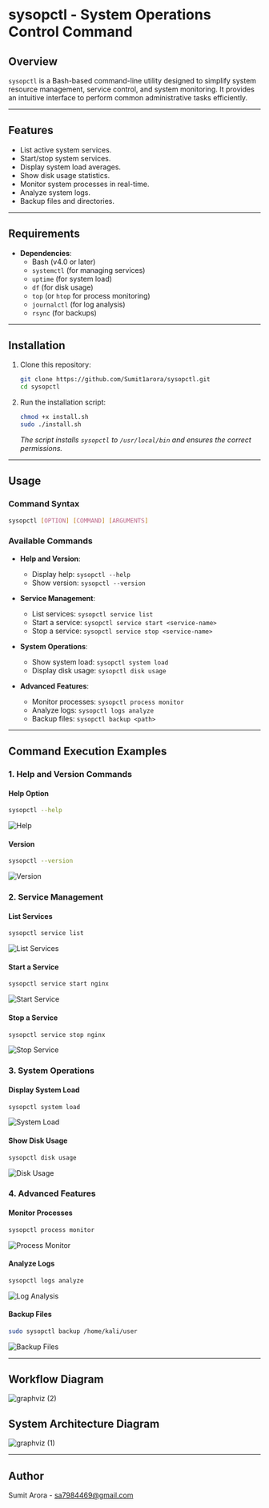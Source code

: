 # sysopctl - System Operations Control Command

## Overview
`sysopctl` is a Bash-based command-line utility designed to simplify system resource management, service control, and system monitoring. It provides an intuitive interface to perform common administrative tasks efficiently.

---

## Features
- List active system services.
- Start/stop system services.
- Display system load averages.
- Show disk usage statistics.
- Monitor system processes in real-time.
- Analyze system logs.
- Backup files and directories.

---

## Requirements
- **Dependencies**:
  - Bash (v4.0 or later)
  - `systemctl` (for managing services)
  - `uptime` (for system load)
  - `df` (for disk usage)
  - `top` (or `htop` for process monitoring)
  - `journalctl` (for log analysis)
  - `rsync` (for backups)

---

## Installation
1. Clone this repository:
   ```bash
   git clone https://github.com/Sumit1arora/sysopctl.git
   cd sysopctl
   ```
2. Run the installation script:
   ```bash
   chmod +x install.sh
   sudo ./install.sh
   ```
   *The script installs `sysopctl` to `/usr/local/bin` and ensures the correct permissions.*

---

## Usage
### Command Syntax
```bash
sysopctl [OPTION] [COMMAND] [ARGUMENTS]
```

### Available Commands
- **Help and Version**:
  - Display help: `sysopctl --help`
  - Show version: `sysopctl --version`

- **Service Management**:
  - List services: `sysopctl service list`
  - Start a service: `sysopctl service start <service-name>`
  - Stop a service: `sysopctl service stop <service-name>`

- **System Operations**:
  - Show system load: `sysopctl system load`
  - Display disk usage: `sysopctl disk usage`

- **Advanced Features**:
  - Monitor processes: `sysopctl process monitor`
  - Analyze logs: `sysopctl logs analyze`
  - Backup files: `sysopctl backup <path>`

---

## Command Execution Examples
### 1. Help and Version Commands
#### Help Option
```bash
sysopctl --help
```
![Help](https://github.com/user-attachments/assets/8580deba-cb40-4613-a3f7-72541b0d96d8)


#### Version
```bash
sysopctl --version
```
![Version](https://github.com/user-attachments/assets/d1fda8d8-6d8c-4765-ad75-2a5130fb8ff4)


### 2. Service Management
#### List Services
```bash
sysopctl service list
```
![List Services](https://github.com/user-attachments/assets/ce0b792b-6324-4cf7-9db5-c3e2f6f96b0d)


#### Start a Service
```bash
sysopctl service start nginx
```
![Start Service](https://github.com/user-attachments/assets/cd7e7bcd-c6ee-44a9-814b-0448624bf2cd)


#### Stop a Service
```bash
sysopctl service stop nginx
```
![Stop Service](https://github.com/user-attachments/assets/747e152f-a4ec-4ddc-8fca-7f99a30ae32d)


### 3. System Operations
#### Display System Load
```bash
sysopctl system load
```
![System Load](https://github.com/user-attachments/assets/844d9dc0-a130-49c7-8cd8-0e6c399a6fcf)


#### Show Disk Usage
```bash
sysopctl disk usage
```
![Disk Usage](https://github.com/user-attachments/assets/dc695c50-bc74-4111-9384-f5d5a5ad069c)


### 4. Advanced Features
#### Monitor Processes
```bash
sysopctl process monitor
```
![Process Monitor](https://github.com/user-attachments/assets/8bf4096d-ab62-4a05-aa8c-fb611401d4ba)


#### Analyze Logs
```bash
sysopctl logs analyze
```
![Log Analysis](https://github.com/user-attachments/assets/761830e0-381f-498c-ab36-12e19f793eb4)


#### Backup Files
```bash
sudo sysopctl backup /home/kali/user
```
![Backup Files](https://github.com/user-attachments/assets/7e52534c-6a15-4798-8409-f9921b7ef91b)


---

## Workflow Diagram
![graphviz (2)](https://github.com/user-attachments/assets/aca0366c-0a11-44e0-a3f3-1e941fa0125d)



## System Architecture Diagram
![graphviz (1)](https://github.com/user-attachments/assets/23e070fa-d0c5-44b0-aa0c-d6054254f80e)

---

## Author
Sumit Arora - sa7984469@gmail.com

